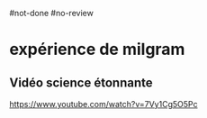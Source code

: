 #not-done #no-review 
# expérience de milgram

## Vidéo science étonnante

https://www.youtube.com/watch?v=7Vy1Cg5O5Pc
